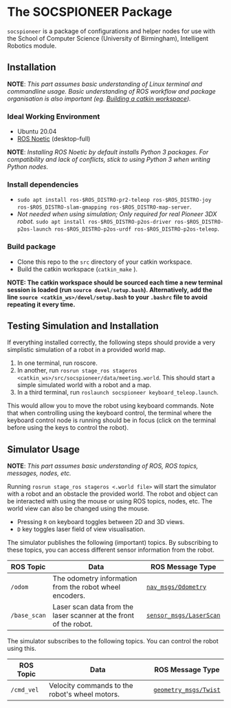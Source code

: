 # The SOCSPIONEER Package

`socspioneer` is a package of configurations and helper nodes for use
with the School of Computer Science (University of Birmingham),
Intelligent Robotics module.

## Installation

**NOTE**: *This part assumes basic understanding of Linux terminal and
commandline usage. Basic understanding of ROS workflow and package
organisation is also important (eg. [Building a catkin workspace](http://wiki.ros.org/catkin/Tutorials/create_a_workspace)).*

### Ideal Working Environment

- Ubuntu 20.04
- [ROS Noetic](http://wiki.ros.org/noetic/Installation/Ubuntu)
(desktop-full)

**NOTE**: *Installing ROS Noetic by default installs Python 3 packages. For compatibility and lack of conflicts, stick to
using Python 3 when writing Python nodes.*

### Install dependencies

- `sudo apt install ros-$ROS_DISTRO-pr2-teleop ros-$ROS_DISTRO-joy ros-$ROS_DISTRO-slam-gmapping ros-$ROS_DISTRO-map-server`.
- *Not needed when using simulation; Only required for real Pioneer
3DX robot.* `sudo apt install ros-$ROS_DISTRO-p2os-driver ros-$ROS_DISTRO-p2os-launch ros-$ROS_DISTRO-p2os-urdf ros-$ROS_DISTRO-p2os-teleop`.

### Build package

- Clone this repo to the `src` directory of your catkin workspace.
- Build the catkin workspace (`catkin_make` ).
<!-- or `catkin build` -->

**NOTE: The catkin workspace should be sourced each time a new
terminal session is loaded (run `source devel/setup.bash`). Alternatively,
add the line `source <catkin_ws>/devel/setup.bash` to your `.bashrc`
file to avoid repeating it every time.**

## Testing Simulation and Installation

If everything installed correctly, the following steps should provide
a very simplistic simulation of a robot in a provided world map.

1. In one terminal, run roscore.
2. In another, run `rosrun stage_ros stageros <catkin_ws>/src/socspioneer/data/meeting.world`.
This should start a simple simulated world with a robot and a map.
3. In a third terminal, run `roslaunch socspioneer keyboard_teleop.launch`.

This would allow you to move the robot using keyboard commands. Note that
when controlling using the keyboard control, the terminal where the
keyboard control node is running should be in focus (click on the terminal
before using the keys to control the robot).

## Simulator Usage

**NOTE**: *This part assumes basic understanding of ROS, ROS topics,
messages, nodes, etc.*

Running `rosrun stage_ros stageros <.world file>` will start the
simulator with a robot and an obstacle the provided world. The
robot and object can be interacted with using the mouse or using
ROS topics, nodes, etc. The world view can also be changed using
the mouse.

- Pressing `R` on keyboard toggles between 2D and 3D views. 
- `D` key toggles laser field of view visualisation.

The simulator publishes the following (important) topics. By
subscribing to these topics, you can access different sensor
information from the robot.

| ROS Topic | Data | ROS Message Type |
| ------ | ------ | ------ |
| `/odom` | The odometry information from the robot wheel encoders. | [`nav_msgs/Odometry`](http://docs.ros.org/kinetic/api/nav_msgs/html/msg/Odometry.html) |
| `/base_scan` | Laser scan data from the laser scanner at the front of the robot. | [`sensor_msgs/LaserScan`](http://docs.ros.org/kinetic/api/sensor_msgs/html/msg/LaserScan.html) |

The simulator subscribes to the following topics. You can control
the robot using this.

| ROS Topic | Data | ROS Message Type |
| ------ | ------ | ------ |
| `/cmd_vel` | Velocity commands to the robot's wheel motors. | [`geometry_msgs/Twist`](http://docs.ros.org/melodic/api/geometry_msgs/html/msg/Twist.html) |
